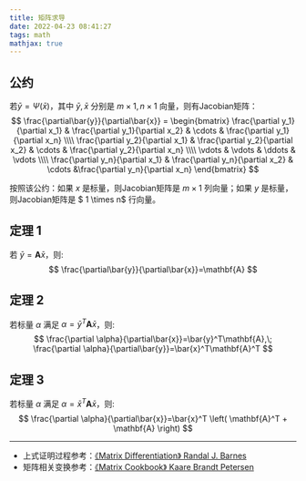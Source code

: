 ```yaml
---
title: 矩阵求导
date: 2022-04-23 08:41:27
tags: math
mathjax: true
---
```

## 公约
若$\bar{y}=\Psi(\bar{x})$，其中 $\bar{y},\bar{x}$ 分别是 $m\times 1,n\times 1$ 向量，则有Jacobian矩阵：
$$
\frac{\partial\bar{y}}{\partial\bar{x}} = \begin{bmatrix} \frac{\partial y_1}{\partial x_1} & \frac{\partial y_1}{\partial x_2} & \cdots & \frac{\partial y_1}{\partial x_n} \\\\ \frac{\partial y_2}{\partial x_1} & \frac{\partial y_2}{\partial x_2} & \cdots & \frac{\partial y_2}{\partial x_n} \\\\ \vdots & \vdots & \ddots & \vdots \\\\ \frac{\partial y_n}{\partial x_1} & \frac{\partial y_n}{\partial x_2} & \cdots &\frac{\partial y_n}{\partial x_n} \end{bmatrix} 
$$


按照该公约：如果 $x$ 是标量，则Jacobian矩阵是 $m \times 1$ 列向量；如果 $y$ 是标量，则Jacobian矩阵是 $ 1 \times n$ 行向量。


## 定理 1
若 $\bar{y}=\mathbf{A} \bar{x}$，则:
$$
\frac{\partial\bar{y}}{\partial\bar{x}}=\mathbf{A}
$$ 


## 定理 2
若标量 $\alpha$ 满足 $\alpha =\bar{y}^T\mathbf{A} \bar{x}$，则:
$$
\frac{\partial \alpha}{\partial\bar{x}}=\bar{y}^T\mathbf{A},\; \frac{\partial \alpha}{\partial\bar{y}}=\bar{x}^T\mathbf{A}^T
$$ 


## 定理 3
若标量 $\alpha$ 满足 $\alpha =\bar{x}^T\mathbf{A} \bar{x}$，则:
$$
\frac{\partial \alpha}{\partial\bar{x}}=\bar{x}^T \left( \mathbf{A}^T + \mathbf{A} \right)
$$ 


***
* 上式证明过程参考：[《Matrix Differentiation》 Randal J. Barnes](https://atmos.washington.edu/~dennis/MatrixCalculus.pdf)
* 矩阵相关变换参考：[《Matrix Cookbook》 Kaare Brandt Petersen](https://www.math.uwaterloo.ca/~hwolkowi/matrixcookbook.pdf)